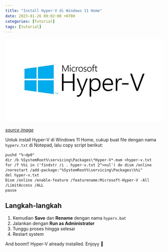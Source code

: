 ```yaml
---
title: "Install Hyper-V di Windows 11 Home"
date: 2023-01-26 09:02:00 +0700
categories: [Tutorial]
tags: [tutorial]
---
```


[![](/assets/img/posts/hyperv_windows.jpeg)](/assets/img/posts/hyperv_windows.jpeg)

_[source image](https://tictac.id/wp-content/uploads/2020/10/hyperv_windows.jpeg)_

Untuk install Hyper-V di Windows 11 Home, cukup buat file dengan nama `hyperv.txt` di Notepad, lalu copy script berikut:

```batch
pushd "%~dp0"
dir /b %SystemRoot%\servicing\Packages\*Hyper-V*.mum >hyper-v.txt
for /f %%i in ('findstr /i . hyper-v.txt 2^>nul') do dism /online /norestart /add-package:"%SystemRoot%\servicing\Packages\%%i"
del hyper-v.txt
Dism /online /enable-feature /featurename:Microsoft-Hyper-V -All /LimitAccess /ALL
pause
```

## Langkah-langkah

1. Kemudian **Save** dan **Rename** dengan nama `hyperv.bat`
2. Jalankan dengan **Run as Administrator**
3. Tunggu proses hingga selesai
4. Restart system

And boom!! Hyper-V already installed. Enjoyy 🚀